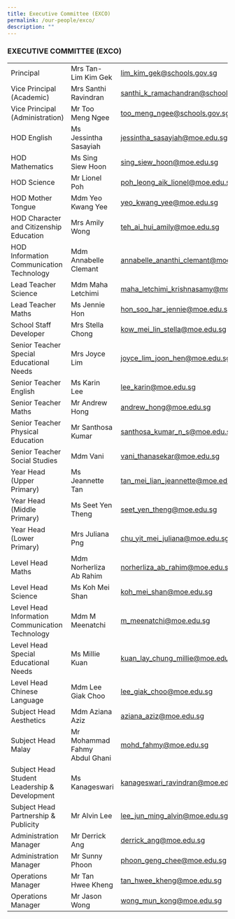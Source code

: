 ```yaml
---
title: Executive Committee (EXCO)
permalink: /our-people/exco/
description: ""
---
```

### EXECUTIVE COMMITTEE (EXCO)

|||| 
|---|---|---|
| Principal 	| Mrs Tan-Lim Kim Gek 	| lim_kim_gek@schools.gov.sg 	|
| Vice Principal (Academic) 	| Mrs Santhi Ravindran  	| santhi_k_ramachandran@schools.gov.sg 	|
|  Vice Principal (Administration) 	| Mr Too Meng Ngee  	| too_meng_ngee@schools.gov.sg 	|
| HOD English  	| Ms Jessintha Sasayiah  	| jessintha_sasayiah@moe.edu.sg 	|
|  HOD Mathematics 	|  Ms Sing Siew Hoon 	| sing_siew_hoon@moe.edu.sg 	|
|  HOD Science 	|  Mr Lionel Poh 	| poh_leong_aik_lionel@moe.edu.sg 	|
| HOD Mother Tongue 	| Mdm Yeo Kwang Yee  	| yeo_kwang_yee@moe.edu.sg 	|
|  HOD Character and Citizenship Education 	| Mrs Amily Wong  	| teh_ai_hui_amily@moe.edu.sg  	|
|  HOD Information Communication Technology 	|  Mdm Annabelle Clemant 	| annabelle_ananthi_clemant@moe.edu.sg 	|
| Lead Teacher Science  	| Mdm Maha Letchimi  	| maha_letchimi_krishnasamy@moe.edu.sg  	|
| Lead Teacher Maths  	|  Ms Jennie Hon 	|  hon_soo_har_jennie@moe.edu.sg 	|
| School Staff Developer  	|  Mrs Stella Chong 	| kow_mei_lin_stella@moe.edu.sg 	|
|  Senior Teacher Special Educational Needs 	| Mrs Joyce Lim  	| joyce_lim_joon_hen@moe.edu.sg 	|
| Senior Teacher English 	| Ms Karin Lee  	| lee_karin@moe.edu.sg 	|
|  Senior Teacher Maths 	| Mr Andrew Hong  	| andrew_hong@moe.edu.sg 	|
|  Senior Teacher Physical Education 	|  Mr Santhosa Kumar 	| santhosa_kumar_n_s@moe.edu.sg 	|
|  Senior Teacher Social Studies 	| Mdm Vani 	| vani_thanasekar@moe.edu.sg 	|
|  Year Head (Upper Primary) 	| Ms Jeannette Tan  	| tan_mei_lian_jeannette@moe.edu.sg 	|
|  Year Head (Middle Primary) 	| Ms Seet Yen Theng 	| seet_yen_theng@moe.edu.sg 	|
|  Year Head (Lower Primary) 	| Mrs Juliana Png  	| chu_yit_mei_juliana@moe.edu.sg 	|
| Level Head Maths 	| Mdm Norherliza Ab Rahim 	| norherliza_ab_rahim@moe.edu.sg 	|
|  Level Head Science 	|  Ms Koh Mei Shan 	| koh_mei_shan@moe.edu.sg  	|
| Level Head Information Communication Technology 	| Mdm M Meenatchi  	| m_meenatchi@moe.edu.sg 	|
|  Level Head Special Educational Needs 	|  Ms Millie Kuan 	| kuan_lay_chung_millie@moe.edu.sg 	|
|  Level Head Chinese Language 	|  Mdm Lee Giak Choo 	| lee_giak_choo@moe.edu.sg  	|
|  Subject Head Aesthetics 	| Mdm Aziana Aziz  	| aziana_aziz@moe.edu.sg 	|
|  Subject Head Malay 	| Mr Mohammad Fahmy Abdul Ghani| mohd_fahmy@moe.edu.sg 	|
|  Subject Head Student Leadership & Development 	| Ms Kanageswari  	| kanageswari_ravindran@moe.edu.sg  	|
|  Subject Head Partnership & Publicity 	| Mr Alvin Lee  	| lee_jun_ming_alvin@moe.edu.sg  	|
|  Administration Manager 	| Mr Derrick Ang 	| derrick_ang@moe.edu.sg 	|
|  Administration Manager 	| Mr Sunny Phoon  	| phoon_geng_chee@moe.edu.sg 	|
| Operations Manager 	|  Mr Tan Hwee Kheng 	| tan_hwee_kheng@moe.edu.sg 	|
| Operations Manager 	| Mr Jason Wong  	| wong_mun_kong@moe.edu.sg 	|